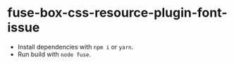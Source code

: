 # fuse-box-css-resource-plugin-font-issue

* Install dependencies with `npm i` or `yarn`.
* Run build with `node fuse`.
